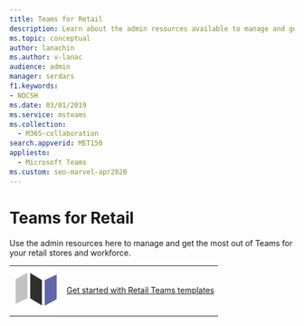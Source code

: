 ```yaml
---
title: Teams for Retail
description: Learn about the admin resources available to manage and get the most out of Teams for your retail stores and workforce.
ms.topic: conceptual
author: lanachin
ms.author: v-lanac
audience: admin
manager: serdars
f1.keywords:
- NOCSH
ms.date: 03/01/2019
ms.service: msteams
ms.collection: 
  - M365-collaboration
search.appverid: MET150
appliesto: 
  - Microsoft Teams
ms.custom: seo-marvel-apr2020
---
```


# Teams for Retail

Use the admin resources here to manage and get the most out of Teams for your retail stores and workforce.

|               |               |
| ------------- | ------------- |
| ![walkthrough-map-teams](../media/walkthrough-map-teams-small.svg)  |  [Get started with Retail Teams templates](/microsoftteams/get-started-with-retail-teams-templates) |
